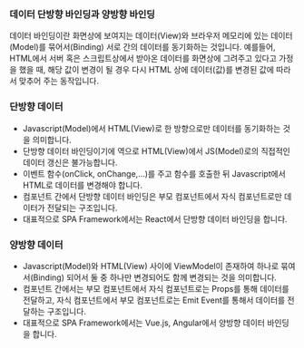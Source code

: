 ### 데이터 단방향 바인딩과 양방향 바인딩

데이터 바인딩이란 화면상에 보여지는 데이터(View)와 브라우저 메모리에 있는 데이터(Model)를 묶어서(Binding) 서로 간의 데이터를 동기화하는 것입니다.
예를들어, HTML에서 서버 혹은 스크립트상에서 받아온 데이터를 화면상에 그려주고 있다고 가정을 했을 때, 해당 값이 변경이 될 경우 다시 HTML 상에 데이터(값)를 변경된 값에 따라서 맞추어 주는 동작입니다.

### 단방향 데이터

- Javascript(Model)에서 HTML(View)로 한 방향으로만 데이터를 동기화하는 것을 의미합니다.
- 단방향 데이터 바인딩이기에 역으로 HTML(View)에서 JS(Model)로의 직접적인 데이터 갱신은 불가능합니다.
- 이벤트 함수(onClick, onChange,...)를 주고 함수를 호출한 뒤 Javascript에서 HTML로 데이터를 변경해야 합니다.
- 컴포넌트 간에서 단방향 데이터 바인딩은 부모 컴포넌트에서 자식 컴포넌트로만 데이터가 전달되는 구조입니다.
- 대표적으로 SPA Framework에서는 React에서 단방향 데이터 바인딩을 합니다.

### 양방향 데이터

- Javascript(Model)와 HTML(View) 사이에 ViewModel이 존재하여 하나로 묶여서(Binding) 되어서 둘 중 하나만 변경되어도 함께 변경되는 것을 의미합니다.
- 컴포넌트 간에서는 부모 컴포넌트에서 자식 컴포넌트로는 Props를 통해 데이터를 전달하고, 자식 컴포넌트에서 부모 컴포넌트로는 Emit Event를 통해서 데이터를 전달하는 구조입니다.
- 대표적으로 SPA Framework에서는 Vue.js, Angular에서 양방향 데이터 바인딩을 합니다.
